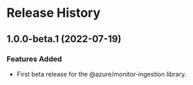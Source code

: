 # Release History

## 1.0.0-beta.1 (2022-07-19)

### Features Added

- First beta release for the @azure/monitor-ingestion library.
